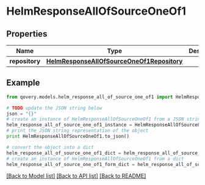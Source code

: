 # HelmResponseAllOfSourceOneOf1


## Properties

Name | Type | Description | Notes
------------ | ------------- | ------------- | -------------
**repository** | [**HelmResponseAllOfSourceOneOf1Repository**](HelmResponseAllOfSourceOneOf1Repository.md) |  | [optional] 

## Example

```python
from qovery.models.helm_response_all_of_source_one_of1 import HelmResponseAllOfSourceOneOf1

# TODO update the JSON string below
json = "{}"
# create an instance of HelmResponseAllOfSourceOneOf1 from a JSON string
helm_response_all_of_source_one_of1_instance = HelmResponseAllOfSourceOneOf1.from_json(json)
# print the JSON string representation of the object
print HelmResponseAllOfSourceOneOf1.to_json()

# convert the object into a dict
helm_response_all_of_source_one_of1_dict = helm_response_all_of_source_one_of1_instance.to_dict()
# create an instance of HelmResponseAllOfSourceOneOf1 from a dict
helm_response_all_of_source_one_of1_form_dict = helm_response_all_of_source_one_of1.from_dict(helm_response_all_of_source_one_of1_dict)
```
[[Back to Model list]](../README.md#documentation-for-models) [[Back to API list]](../README.md#documentation-for-api-endpoints) [[Back to README]](../README.md)


